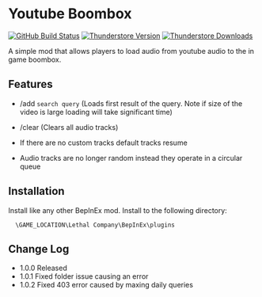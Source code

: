 # Youtube Boombox

[![GitHub Build Status](https://img.shields.io/github/actions/workflow/status/archiew1/youtubeboombox/build.yml?style=for-the-badge&logo=github)](https://github.com/archiew1/youtubeboombox/actions/workflows/build.yml)
[![Thunderstore Version](https://img.shields.io/thunderstore/v/Archie/YoutubeBoomBox?style=for-the-badge&logo=thunderstore&logoColor=white)](https://thunderstore.io/c/lethal-company/p/Archie/YoutubeBoomBox/)
[![Thunderstore Downloads](https://img.shields.io/thunderstore/dt/Archie/YoutubeBoomBox?style=for-the-badge&logo=thunderstore&logoColor=white)](https://thunderstore.io/c/lethal-company/p/Archie/YoutubeBoomBox/)

A simple mod that allows players to load audio from youtube audio to the in game boombox.

## Features

- /add `search query` (Loads first result of the query. Note if size of the video is large loading will take significant time)

- /clear (Clears all audio tracks)

- If there are no custom tracks default tracks resume
- Audio tracks are no longer random instead they operate in a circular queue

## Installation

Install like any other BepInEx mod. Install to the following directory:

```
  \GAME_LOCATION\Lethal Company\BepInEx\plugins
```

## Change Log

- 1.0.0 Released
- 1.0.1 Fixed folder issue causing an error
- 1.0.2 Fixed 403 error caused by maxing daily queries